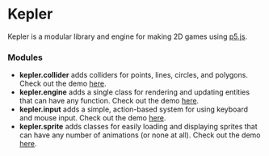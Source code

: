 # Kepler
Kepler is a modular library and engine for making 2D games using
[p5.js](https://p5js.org/).

### Modules
- **kepler.collider** adds colliders for points, lines, circles, and polygons.
  Check out the demo
  [here](https://editor.p5js.org/JustASideQuestNPC/sketches/DvpUykP9L).
- **kepler.engine** adds a single class for rendering and updating entities that
  can have any function. Check out the demo
  [here](https://editor.p5js.org/JustASideQuestNPC/sketches/if8Xp6yjS).
- **kepler.input** adds a simple, action-based system for using keyboard and
  mouse input. Check out the demo
  [here](https://editor.p5js.org/JustASideQuestNPC/sketches/PTGcKSAPh).
- **kepler.sprite** adds classes for easily loading and displaying sprites that
  can have any number of animations (or none at all). Check out the demo
  [here](https://editor.p5js.org/JustASideQuestNPC/sketches/2uOW2csh6).